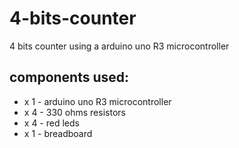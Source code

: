 # 4-bits-counter
4 bits counter using a arduino uno R3 microcontroller

## components used:
* x 1 - arduino uno R3 microcontroller
* x 4 - 330 ohms resistors
* x 4 - red leds
* x 1 - breadboard

